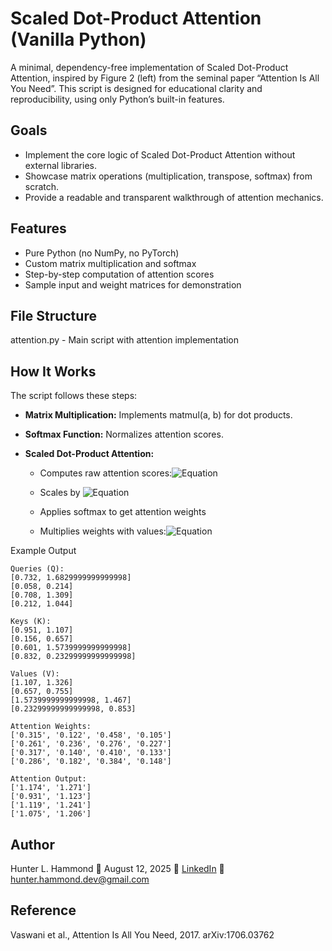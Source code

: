 # Scaled Dot-Product Attention (Vanilla Python)

A minimal, dependency-free implementation of Scaled Dot-Product Attention, inspired by Figure 2 (left) from the seminal paper “Attention Is All You Need”. This script is designed for educational clarity and reproducibility, using only Python’s built-in features.

## Goals
- Implement the core logic of Scaled Dot-Product Attention without external libraries.
- Showcase matrix operations (multiplication, transpose, softmax) from scratch.
- Provide a readable and transparent walkthrough of attention mechanics.

## Features
- Pure Python (no NumPy, no PyTorch)
- Custom matrix multiplication and softmax
- Step-by-step computation of attention scores
- Sample input and weight matrices for demonstration

## File Structure
attention.py         - Main script with attention implementation

## How It Works
The script follows these steps:

- **Matrix Multiplication:** Implements matmul(a, b) for dot products.

 - **Softmax Function:** Normalizes attention scores.

 - **Scaled Dot-Product Attention:**

   - Computes raw attention scores:![Equation](https://latex.codecogs.com/svg.image?&space;Q\cdot&space;K^{T})

   - Scales by ![Equation](https://latex.codecogs.com/svg.image?\sqrt{d_{k}})

   - Applies softmax to get attention weights

   - Multiplies weights with values:![Equation](https://latex.codecogs.com/svg.image?softmax\left(QK^{T}/\sqrt{d_{k}}\right)\cdot&space;V)

Example Output
```
Queries (Q):
[0.732, 1.6829999999999998]
[0.058, 0.214]
[0.708, 1.309]
[0.212, 1.044]

Keys (K):
[0.951, 1.107]
[0.156, 0.657]
[0.601, 1.5739999999999998]
[0.832, 0.23299999999999998]

Values (V):
[1.107, 1.326]
[0.657, 0.755]
[1.5739999999999998, 1.467]
[0.23299999999999998, 0.853]

Attention Weights:
['0.315', '0.122', '0.458', '0.105']
['0.261', '0.236', '0.276', '0.227']
['0.317', '0.140', '0.410', '0.133']
['0.286', '0.182', '0.384', '0.148']

Attention Output:
['1.174', '1.271']
['0.931', '1.123']
['1.119', '1.241']
['1.075', '1.206']
```

## Author
Hunter L. Hammond 📅 August 12, 2025 🔗 [LinkedIn](https://www.linkedin.com/in/hunter-hammond-a4399919a/) 📧 [hunter.hammond.dev@gmail.com](mailto:hunter.hammond.dev@gmail.com)

## Reference
Vaswani et al., Attention Is All You Need, 2017. arXiv:1706.03762
